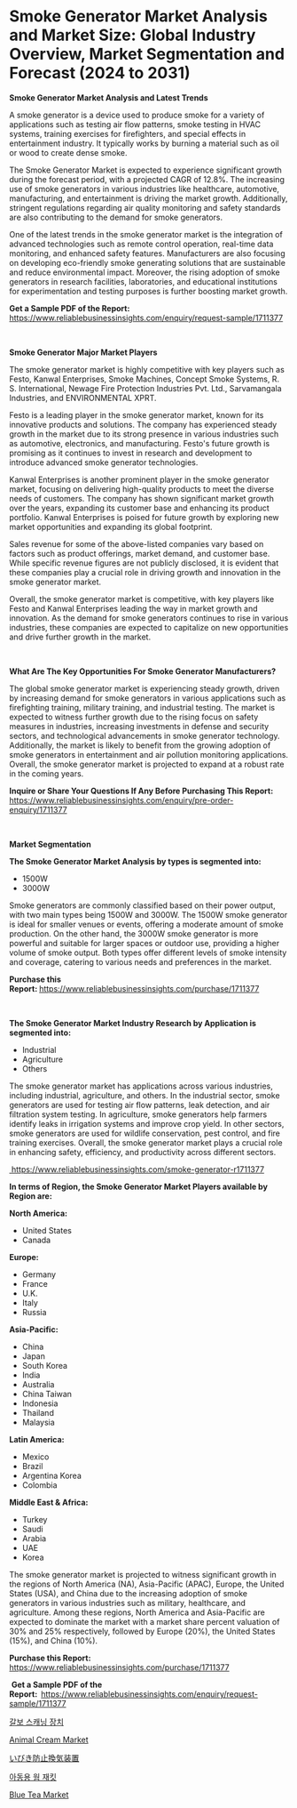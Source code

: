 <p><h1>Smoke Generator Market Analysis and Market Size: Global Industry Overview, Market Segmentation and Forecast (2024 to 2031)</h1></p><p><strong>Smoke Generator Market Analysis and Latest Trends</strong></p>
<p><p>A smoke generator is a device used to produce smoke for a variety of applications such as testing air flow patterns, smoke testing in HVAC systems, training exercises for firefighters, and special effects in entertainment industry. It typically works by burning a material such as oil or wood to create dense smoke. </p><p>The Smoke Generator Market is expected to experience significant growth during the forecast period, with a projected CAGR of 12.8%. The increasing use of smoke generators in various industries like healthcare, automotive, manufacturing, and entertainment is driving the market growth. Additionally, stringent regulations regarding air quality monitoring and safety standards are also contributing to the demand for smoke generators.</p><p>One of the latest trends in the smoke generator market is the integration of advanced technologies such as remote control operation, real-time data monitoring, and enhanced safety features. Manufacturers are also focusing on developing eco-friendly smoke generating solutions that are sustainable and reduce environmental impact. Moreover, the rising adoption of smoke generators in research facilities, laboratories, and educational institutions for experimentation and testing purposes is further boosting market growth.</p></p>
<p><strong>Get a Sample PDF of the Report:&nbsp;</strong> <a href="https://www.reliablebusinessinsights.com/enquiry/request-sample/1711377">https://www.reliablebusinessinsights.com/enquiry/request-sample/1711377</a></p>
<p>&nbsp;</p>
<p><strong>Smoke Generator Major Market Players</strong></p>
<p><p>The smoke generator market is highly competitive with key players such as Festo, Kanwal Enterprises, Smoke Machines, Concept Smoke Systems, R. S. International, Newage Fire Protection Industries Pvt. Ltd., Sarvamangala Industries, and ENVIRONMENTAL XPRT.</p><p>Festo is a leading player in the smoke generator market, known for its innovative products and solutions. The company has experienced steady growth in the market due to its strong presence in various industries such as automotive, electronics, and manufacturing. Festo's future growth is promising as it continues to invest in research and development to introduce advanced smoke generator technologies.</p><p>Kanwal Enterprises is another prominent player in the smoke generator market, focusing on delivering high-quality products to meet the diverse needs of customers. The company has shown significant market growth over the years, expanding its customer base and enhancing its product portfolio. Kanwal Enterprises is poised for future growth by exploring new market opportunities and expanding its global footprint.</p><p>Sales revenue for some of the above-listed companies vary based on factors such as product offerings, market demand, and customer base. While specific revenue figures are not publicly disclosed, it is evident that these companies play a crucial role in driving growth and innovation in the smoke generator market.</p><p>Overall, the smoke generator market is competitive, with key players like Festo and Kanwal Enterprises leading the way in market growth and innovation. As the demand for smoke generators continues to rise in various industries, these companies are expected to capitalize on new opportunities and drive further growth in the market.</p></p>
<p>&nbsp;</p>
<p><strong>What Are The Key Opportunities For Smoke Generator Manufacturers?</strong></p>
<p><p>The global smoke generator market is experiencing steady growth, driven by increasing demand for smoke generators in various applications such as firefighting training, military training, and industrial testing. The market is expected to witness further growth due to the rising focus on safety measures in industries, increasing investments in defense and security sectors, and technological advancements in smoke generator technology. Additionally, the market is likely to benefit from the growing adoption of smoke generators in entertainment and air pollution monitoring applications. Overall, the smoke generator market is projected to expand at a robust rate in the coming years.</p></p>
<p><strong>Inquire or Share Your Questions If Any Before Purchasing This Report:</strong> <a href="https://www.reliablebusinessinsights.com/enquiry/pre-order-enquiry/1711377">https://www.reliablebusinessinsights.com/enquiry/pre-order-enquiry/1711377</a></p>
<p>&nbsp;</p>
<p><strong>Market Segmentation</strong></p>
<p><strong>The Smoke Generator Market Analysis by types is segmented into:</strong></p>
<p><ul><li>1500W</li><li>3000W</li></ul></p>
<p><p>Smoke generators are commonly classified based on their power output, with two main types being 1500W and 3000W. The 1500W smoke generator is ideal for smaller venues or events, offering a moderate amount of smoke production. On the other hand, the 3000W smoke generator is more powerful and suitable for larger spaces or outdoor use, providing a higher volume of smoke output. Both types offer different levels of smoke intensity and coverage, catering to various needs and preferences in the market.</p></p>
<p><strong>Purchase this Report:&nbsp;</strong><a href="https://www.reliablebusinessinsights.com/purchase/1711377">https://www.reliablebusinessinsights.com/purchase/1711377</a></p>
<p>&nbsp;</p>
<p><strong>The Smoke Generator Market Industry Research by Application is segmented into:</strong></p>
<p><ul><li>Industrial</li><li>Agriculture</li><li>Others</li></ul></p>
<p><p>The smoke generator market has applications across various industries, including industrial, agriculture, and others. In the industrial sector, smoke generators are used for testing air flow patterns, leak detection, and air filtration system testing. In agriculture, smoke generators help farmers identify leaks in irrigation systems and improve crop yield. In other sectors, smoke generators are used for wildlife conservation, pest control, and fire training exercises. Overall, the smoke generator market plays a crucial role in enhancing safety, efficiency, and productivity across different sectors.</p></p>
<p><a href="https://www.reliablebusinessinsights.com/smoke-generator-r1711377">&nbsp;https://www.reliablebusinessinsights.com/smoke-generator-r1711377</a></p>
<p><strong>In terms of Region, the Smoke Generator Market Players available by Region are:</strong></p>
<p>
    <p> <strong> North America: </strong>
        <ul>
            <li>United States</li>
            <li>Canada</li>
        </ul>
        </p> 
    <p> <strong> Europe: </strong>
        <ul>
            <li>Germany</li>
            <li>France</li>
            <li>U.K.</li>
            <li>Italy</li>
            <li>Russia</li>
        </ul>
        </p> 
    <p> <strong> Asia-Pacific: </strong>
        <ul>
            <li>China</li>
            <li>Japan</li>
            <li>South Korea</li>
            <li>India</li>
            <li>Australia</li>
            <li>China Taiwan</li>
            <li>Indonesia</li>
            <li>Thailand</li>
            <li>Malaysia</li>
        </ul>
        </p> 
    <p> <strong> Latin America: </strong>
        <ul>
            <li>Mexico</li>
            <li>Brazil</li>
            <li>Argentina Korea</li>
            <li>Colombia</li>
        </ul>
        </p> 
    <p> <strong> Middle East & Africa: </strong>
        <ul>
            <li>Turkey</li>
            <li>Saudi</li>
            <li>Arabia</li>
            <li>UAE</li>
            <li>Korea</li>
        </ul>
    </p>
    </p>
<p><p>The smoke generator market is projected to witness significant growth in the regions of North America (NA), Asia-Pacific (APAC), Europe, the United States (USA), and China due to the increasing adoption of smoke generators in various industries such as military, healthcare, and agriculture. Among these regions, North America and Asia-Pacific are expected to dominate the market with a market share percent valuation of 30% and 25% respectively, followed by Europe (20%), the United States (15%), and China (10%).</p></p>
<p><strong>Purchase this Report: </strong><a href="https://www.reliablebusinessinsights.com/purchase/1711377">https://www.reliablebusinessinsights.com/purchase/1711377</a></p>
<p>&nbsp;<strong>Get a Sample PDF of the Report:&nbsp;&nbsp;</strong><a href="https://www.reliablebusinessinsights.com/enquiry/request-sample/1711377">https://www.reliablebusinessinsights.com/enquiry/request-sample/1711377</a></p>
<p><strong></strong></p>
<p><p><a href="https://github.com/laholand/Market-Research-Report-List-4/blob/main/1246258110410.md">갈보 스캐닝 장치</a></p><p><a href="https://issuu.com/reportprime-2/docs/animal-cream-market-size-2030.pptx">Animal Cream Market</a></p><p><a href="https://github.com/AriMuller2009/Market-Research-Report-List-2/blob/main/6608612126798.md">いびき防止換気装置</a></p><p><a href="https://github.com/ConstantinVon/Market-Research-Report-List-1/blob/main/3236633107188.md">아동용 웜 재킷</a></p><p><a href="https://issuu.com/reportprime-2/docs/blue-tea-market-size-2030.pptx">Blue Tea Market</a></p></p>